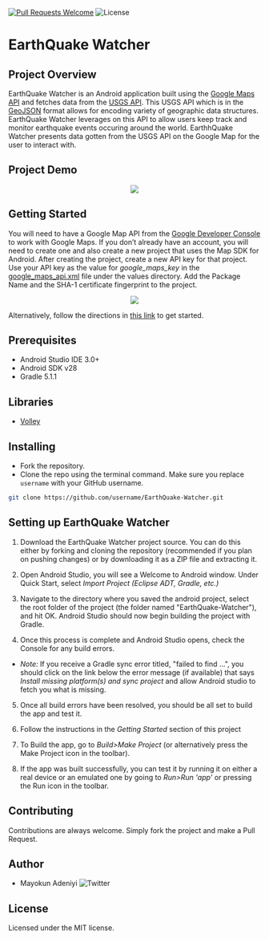 [![Pull Requests Welcome](https://img.shields.io/badge/PRs-welcome-red.svg?style=flat)](http://makeapullrequest.com) ![License](https://img.shields.io/github/license/mayokunthefirst/EarthQuake-Watcher.svg)

# EarthQuake Watcher


## Project Overview
EarthQuake Watcher is an Android application built using the [Google Maps API](https://developers.google.com/maps/documentation/) and fetches data from the [USGS API](https://earthquake.usgs.gov/earthquakes/feed/v1.0/geojson.php). This USGS API which is in the [GeoJSON](https://geojson.org/) format allows for encoding variety of geographic data structures. EarthQuake Watcher leverages on this API to allow users keep track and monitor earthquake events occuring around the world. EarthhQuake Watcher presents data gotten from the USGS API on the Google Map for the user to interact with.

## Project Demo
<p align="center"><img src="https://github.com/mayokunthefirst/EarthQuake-Watcher/blob/master/gif/20190602_165709.gif"></a></p> 

## Getting Started
You will need to have a Google Map API from the [Google Developer Console](https://console.developers.google.com/google/maps-apis) to work with Google Maps. If you don’t already have an account, you will need to create one and also create a new project that uses the Map SDK for Android. After creating the project, create a new API key for that project. Use your API key as the value for _google_maps_key_ in the [google_maps_api.xml](https://github.com/mayokunthefirst/EarthQuake-Watcher/blob/master/app/src/release/res/values/google_maps_api.xml) file under the values directory. Add the Package Name and the SHA-1 certificate fingerprint to the project.

<p align="center"><img src="https://user-images.githubusercontent.com/29807085/58762911-a2fcdc80-854c-11e9-8c90-006fa5ce9f93.png"></a></p> 

Alternatively, follow the directions in [this link](https://developers.google.com/maps/documentation/android/start#get-key) to get started.


## Prerequisites
* Android Studio IDE 3.0+
* Android SDK v28
* Gradle 5.1.1


## Libraries
* [Volley](https://developer.android.com/training/volley/index.html)


## Installing

- Fork the repository. 
- Clone the repo using the terminal command. Make sure you replace `username` with your GitHub username.
```bash
git clone https://github.com/username/EarthQuake-Watcher.git 
```


## Setting up EarthQuake Watcher
1. Download the EarthQuake Watcher project source. You can do this either by forking and cloning the repository (recommended if you plan on pushing changes) or by downloading it as a ZIP file and extracting it.

2. Open Android Studio, you will see a Welcome to Android window. Under Quick Start, select _Import Project (Eclipse ADT, Gradle, etc.)_

3. Navigate to the directory where you saved the android project, select the root folder of the project (the folder named "EarthQuake-Watcher"), and hit OK. Android Studio should now begin building the project with Gradle.

4. Once this process is complete and Android Studio opens, check the Console for any build errors.

  - _Note:_ If you receive a Gradle sync error titled, "failed to find ...", you should click on the link below the error message (if available) that says _Install missing platform(s) and sync project_ and allow Android studio to fetch you what is missing.

5. Once all build errors have been resolved, you should be all set to build the app and test it.

6. Follow the instructions in the *Getting Started* section of this project

7. To Build the app, go to _Build>Make Project_ (or alternatively press the Make Project icon in the toolbar).

8. If the app was built successfully, you can test it by running it on either a real device or an emulated one by going to _Run>Run 'app'_ or pressing the Run icon in the toolbar.

## Contributing

Contributions are always welcome. Simply fork the project and make a Pull Request.


## Author

* Mayokun Adeniyi   ![Twitter](https://img.shields.io/twitter/follow/mayokunadeniyi.svg?style=social)

## License
Licensed under the MIT license.



